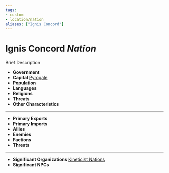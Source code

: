 ```yaml
---
tags:
- custom
- location/nation  
aliases: ["Ignis Concord"]
---
```

# Ignis Concord *Nation*

Brief Description

- **Government** 
- **Capital** [Pyrogale](settlements/pyrogale/pyrogale.md)
- **Population** 
- **Languages** 
- **Religions**
- **Threats** 
- **Other Characteristics** 
---
- **Primary Exports** 
- **Primary Imports** 
- **Allies** 
- **Enemies** 
- **Factions** 
- **Threats** 
---
- **Significant Organizations** [Kineticist Nations](../../fundamentals/kineticist-nations.md)
- **Significant NPCs** 